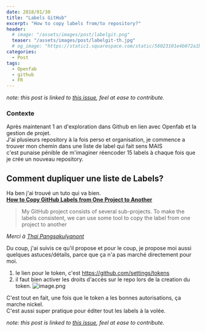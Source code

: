 ```yaml
---
date: 2018/01/30
title: "Labels GitHub"
excerpt: "How to copy labels from/to repository?"
header:
  # image: "/assets/images/post/labelgit.png"
  teaser: "/assets/images/post/labelgit-th.jpg"
  # og_image: "https://static1.squarespace.com/static/56023101e4b072a1b1866505/t/56be1e4b37013b18611e028b/1455300256034/before-after.jpg"
categories:
  - Post
tags:
  - Openfab
  - github
  - FR
---
```


*note: this post is linked to [this issue](https://github.com/nicolasdb/nicolasdb.github.io/issues/22), feel at ease to contribute.*

### Contexte
Après maintenant 1 an d'exploration dans Github en lien avec Openfab et la gestion de projet.   
J'ai plusieurs repository à la fois perso et organisation, je commence a trouver mon chemin dans une liste de label qui fait sens MAIS    
c'est punaise pénible de m'imaginer réencoder 15 labels à chaque fois que je crée un nouveau repository.


## Comment dupliquer une liste de Labels?

Ha ben j'ai trouvé un tuto qui va bien.   
[**How to Copy GitHub Labels from One Project to Another**](https://medium.com/@dtinth/how-to-copy-github-labels-from-one-project-to-another-1857adc73e0f)  
>My GitHub project consists of several sub-projects. To make the labels consistent, we can use some tool to copy the label from one project to another

*Merci à [Thai Pangsakulyanont](https://medium.com/@dtinth)*

Du coup, j'ai suivis ce qu'il propose et pour le coup, je propose moi aussi quelques astuces/détails, parce que ça n'a pas marché directement pour moi.

1. le lien pour le token, c'est https://github.com/settings/tokens
2. il faut bien activer les droits d'accès sur le repo lors de la creation du token.
![image.png](https://images.zenhubusercontent.com/599be89f8f62dc7798c39c2f/f84bbe58-f1f7-4dd9-adab-824a1eda8d86)

C'est tout en fait, une fois que le token a les bonnes autorisations, ça marche nickel.   
C'est aussi super pratique pour éditer tout les labels à la volée.

*note: this post is linked to [this issue](https://github.com/nicolasdb/nicolasdb.github.io/issues/22), feel at ease to contribute.*
